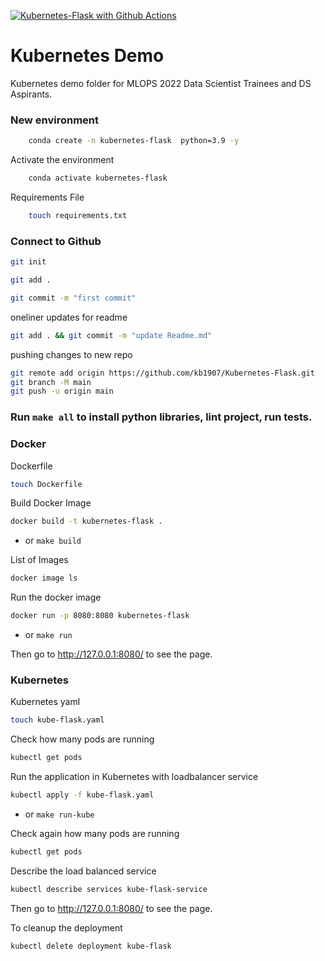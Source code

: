 [![Kubernetes-Flask with Github Actions](https://github.com/kb1907/Kubernetes-Flask/actions/workflows/main.yml/badge.svg)](https://github.com/kb1907/Kubernetes-Flask/actions/workflows/main.yml)

# Kubernetes Demo

Kubernetes demo folder for MLOPS 2022 Data Scientist Trainees and DS Aspirants.

### New environment

```bash
    conda create -n kubernetes-flask  python=3.9 -y
```

Activate the environment

```bash
    conda activate kubernetes-flask
```

Requirements File

```bash
    touch requirements.txt
```

### Connect to Github

```bash
git init
```

```bash
git add .
```

```bash
git commit -m "first commit"
```

oneliner updates for readme

```bash
git add . && git commit -m "update Readme.md"
```

pushing changes to new repo

```bash
git remote add origin https://github.com/kb1907/Kubernetes-Flask.git
git branch -M main
git push -u origin main
```

### Run `make all` to install python libraries, lint project, run tests.

### Docker

Dockerfile

```bash
touch Dockerfile
```

Build Docker Image

```bash
docker build -t kubernetes-flask .
```

- or `make build`

List of Images

```bash
docker image ls
```

Run the docker image

```bash
docker run -p 8080:8080 kubernetes-flask
```

- or `make run`

Then go to http://127.0.0.1:8080/ to see the page.

### Kubernetes

Kubernetes yaml

```bash
touch kube-flask.yaml
```

Check how many pods are running

```bash
kubectl get pods
```

Run the application in Kubernetes with loadbalancer service

```bash
kubectl apply -f kube-flask.yaml
```

- or `make run-kube`

Check again how many pods are running

```bash
kubectl get pods
```

Describe the load balanced service

```bash
kubectl describe services kube-flask-service
```

Then go to http://127.0.0.1:8080/ to see the page.

To cleanup the deployment

```bash
kubectl delete deployment kube-flask
```
